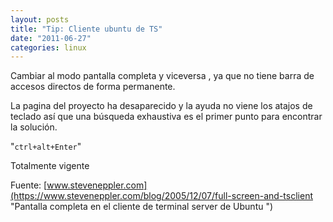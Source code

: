 ```yaml
---
layout: posts
title: "Tip: Cliente ubuntu de TS"
date: "2011-06-27"
categories: linux
---
```


Cambiar al modo pantalla completa y viceversa , ya que no tiene barra de accesos directos de forma permanente.

La pagina del proyecto ha desaparecido y la ayuda no viene los atajos de teclado así que una búsqueda exhaustiva es el primer punto para encontrar la solución.

"`ctrl+alt+Enter`"

Totalmente vigente

Fuente: [www.steveneppler.com](https://www.steveneppler.com/blog/2005/12/07/full-screen-and-tsclient "Pantalla completa en el cliente de terminal server de Ubuntu ")
